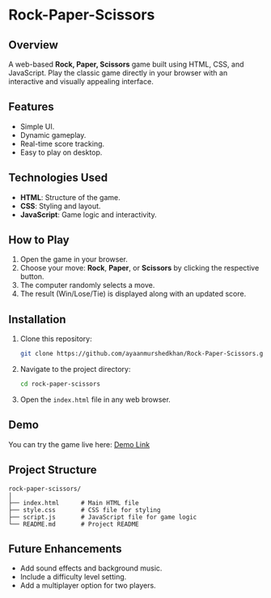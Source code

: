 # Rock-Paper-Scissors

## Overview
A web-based **Rock, Paper, Scissors** game built using HTML, CSS, and JavaScript. Play the classic game directly in your browser with an interactive and visually appealing interface.

## Features
- Simple UI.
- Dynamic gameplay.
- Real-time score tracking.
- Easy to play on desktop.

## Technologies Used
- **HTML**: Structure of the game.
- **CSS**: Styling and layout.
- **JavaScript**: Game logic and interactivity.

## How to Play
1. Open the game in your browser.
2. Choose your move: **Rock**, **Paper**, or **Scissors** by clicking the respective button.
3. The computer randomly selects a move.
4. The result (Win/Lose/Tie) is displayed along with an updated score.

## Installation
1. Clone this repository:
   ```bash
   git clone https://github.com/ayaanmurshedkhan/Rock-Paper-Scissors.git
   ```
2. Navigate to the project directory:
   ```bash
   cd rock-paper-scissors
   ```
3. Open the `index.html` file in any web browser.

## Demo
You can try the game live here: [Demo Link](https://ayaanmurshedkhan.github.io/Rock-Paper-Scissors/)

## Project Structure
```
rock-paper-scissors/
│
├── index.html      # Main HTML file
├── style.css       # CSS file for styling
├── script.js       # JavaScript file for game logic
└── README.md       # Project README
```

## Future Enhancements
- Add sound effects and background music.
- Include a difficulty level setting.
- Add a multiplayer option for two players.
